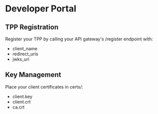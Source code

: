 # Developer Portal

## TPP Registration

Register your TPP by calling your API gateway's /register endpoint with:
- client_name
- redirect_uris
- jwks_uri

## Key Management

Place your client certificates in certs/:
- client.key
- client.crt
- ca.crt